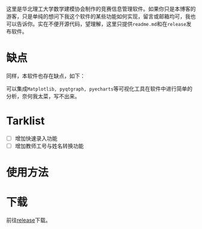 这里是华北理工大学数学建模协会制作的竞赛信息管理软件。如果你只是本博客的游客，只是单纯的想问下我这个软件的某些功能如何实现，留言或邮箱均可，我也可以告诉你。实在不便开源代码，望理解，这里只提供`readme.md`和在`release`发布软件。

# 缺点

同样，本软件也存在缺点，如下：

可以集成`Matplotlib, pyqtgraph, pyecharts`等可视化工具在软件中进行简单的分析，奈何我太菜，写不出来。

# Tarklist

- [ ] 增加快速录入功能
- [ ] 增加教师工号与姓名转换功能

# 使用方法



# 下载

前往[release](https://github.com/muyuuuu/NCST-MMA-Contest-Management-System-Public/releases)下载。